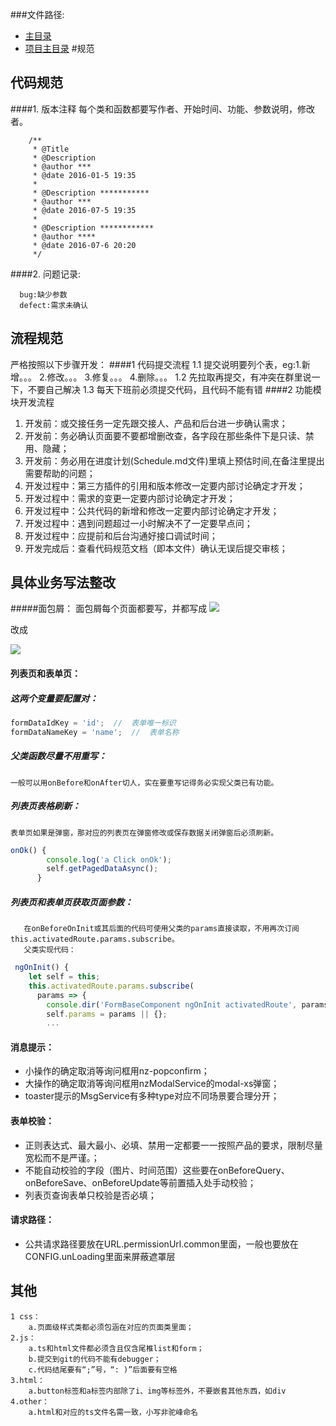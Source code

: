 ###文件路径:
 - [主目录](  ../README.md)
 - [项目主目录](  ../../../README.md)
#规范

代码规范
---
####1. 版本注释
        每个类和函数都要写作者、开始时间、功能、参数说明，修改者。
```
    /**
     * @Title  
     * @Description 
     * @author ***
     * @date 2016-01-5 19:35
     * 
     * @Description ***********
     * @author ***
     * @date 2016-07-5 19:35
     *
     * @Description ************
     * @author ****
     * @date 2016-07-6 20:20
     */
```
####2. 问题记录:
    
```
  bug:缺少参数
  defect:需求未确认
```
流程规范
---
严格按照以下步骤开发：
####1 代码提交流程
    1.1 提交说明要列个表，eg:1.新增。。。  2.修改。。。 3.修复。。。 4.删除。。。
    1.2 先拉取再提交，有冲突在群里说一下，不要自己解决
    1.3 每天下班前必须提交代码，且代码不能有错
####2 功能模块开发流程
  1. 开发前：或交接任务一定先跟交接人、产品和后台进一步确认需求；
  1. 开发前：务必确认页面要不要都增删改查，各字段在那些条件下是只读、禁用、隐藏；
  1. 开发前：务必用在进度计划(Schedule.md文件)里填上预估时间,在备注里提出需要帮助的问题；
  1. 开发过程中：第三方插件的引用和版本修改一定要内部讨论确定才开发；
  1. 开发过程中：需求的变更一定要内部讨论确定才开发；
  1. 开发过程中：公共代码的新增和修改一定要内部讨论确定才开发；
  1. 开发过程中：遇到问题超过一小时解决不了一定要早点问；
  1. 开发过程中：应提前和后台沟通好接口调试时间；
  1. 开发完成后：查看代码规范文档（即本文件）确认无误后提交审核；
    
具体业务写法整改
---
#####面包屑：
面包屑每个页面都要写，并都写成
![](img/图片1.png)

改成

![](img/图片2.png)

#### 列表页和表单页：
##### 这两个变量要配置对：
```typescript
formDataIdKey = 'id';  //  表单唯一标识
formDataNameKey = 'name';  //  表单名称
```

##### 父类函数尽量不用重写：
    一般可以用onBefore和onAfter切人，实在要重写记得务必实现父类已有功能。

##### 列表页表格刷新：
    表单页如果是弹窗，那对应的列表页在弹窗修改或保存数据关闭弹窗后必须刷新。
```typescript
onOk() {
        console.log('a Click onOk');
        self.getPagedDataAsync();
      }
```
##### 列表页和表单页获取页面参数：
       在onBeforeOnInit或其后面的代码可使用父类的params直接读取，不用再次订阅this.activatedRoute.params.subscribe。
       父类实现代码：
   ```typescript
    ngOnInit() {
       let self = this;
       this.activatedRoute.params.subscribe(
         params => {
           console.dir('FormBaseComponent ngOnInit activatedRoute', params);
           self.params = params || {};
           ...
   ```
#### 消息提示：
* 小操作的确定取消等询问框用nz-popconfirm；
* 大操作的确定取消等询问框用nzModalService的modal-xs弹窗；
* toaster提示的MsgService有多种type对应不同场景要合理分开；
#### 表单校验：
* 正则表达式、最大最小、必填、禁用一定都要一一按照产品的要求，限制尽量宽松而不是严谨。；
* 不能自动校验的字段（图片、时间范围）这些要在onBeforeQuery、onBeforeSave、onBeforeUpdate等前置插入处手动校验；
* 列表页查询表单只校验是否必填；

#### 请求路径：
* 公共请求路径要放在URL.permissionUrl.common里面，一般也要放在CONFIG.unLoading里面来屏蔽遮罩层

其他
---
    1 css：
        a.页面级样式类都必须包涵在对应的页面类里面；
    2.js：
        a.ts和html文件都必须含且仅含尾椎list和form；
        b.提交到git的代码不能有debugger；
        c.代码结尾要有“;”号，“: )”后面要有空格
    3.html：
        a.button标签和a标签内部除了i、img等标签外，不要嵌套其他东西，如div
    4.other：
        a.html和对应的ts文件名需一致，小写非驼峰命名
